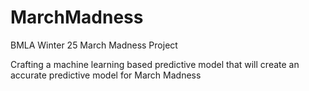 # MarchMadness
BMLA Winter 25 March Madness Project

Crafting a machine learning based predictive model that will create an accurate predictive model for March Madness
